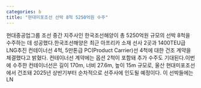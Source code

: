 ```yaml
---
categories: b
title: "현대미포조선 선박 8척 5250억원 수주"
---
```

현대중공업그룹 조선 중간 지주사인 한국조선해양이 총 5250억원 규모의 선박 8척을 수주하는 데 성공했다.한국조선해양은 최근 아프리카 소재 선사 2곳과 1400TEU급 LNG추진 컨테이너선 4척, 5만톤급 PC(Product Carrier)선 4척에 대한 건조 계약을 체결했다고 밝혔다. 컨테이너선 계약에는 옵션 2척이 포함돼 추가 수주도 기대된다.이번에 수주한 컨테이너선은 길이 170m, 너비 27.6m, 높이 15m 규모로, 울산 현대미포조선에서 건조돼 2025년 상반기부터 순차적으로 선주사에 인도될 예정이다. 이 선박들에는 LN